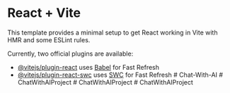 # React + Vite

This template provides a minimal setup to get React working in Vite with HMR and some ESLint rules.

Currently, two official plugins are available:

- [@vitejs/plugin-react](https://github.com/vitejs/vite-plugin-react/blob/main/packages/plugin-react/README.md) uses [Babel](https://babeljs.io/) for Fast Refresh
- [@vitejs/plugin-react-swc](https://github.com/vitejs/vite-plugin-react-swc) uses [SWC](https://swc.rs/) for Fast Refresh
#   C h a t - W i t h - A I  
 #   C h a t W i t h A I P r o j e c t  
 #   C h a t W i t h A I P r o j e c t  
 #   C h a t W i t h A I P r o j e c t  
 
